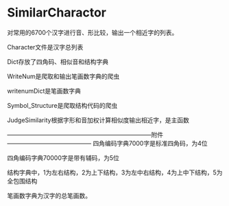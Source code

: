 # SimilarCharactor
对常用的6700个汉字进行音、形比较，输出一个相近字的列表。

Character文件是汉字总列表

Dict存放了四角码、相似音和结构字典

WriteNum是爬取和输出笔画数字典的爬虫

writenumDict是笔画数字典

Symbol_Structure是爬取结构代码的爬虫

JudgeSimilarity根据字形和音加权计算相似度输出相近字，是主函数

————————————————————————附件——————————————
四角编码字典7000字是标准四角码，为4位

四角编码字典70000字是带有辅码，为5位

结构字典中，1为左右结构，2为上下结构，3为左中右结构，4为上中下结构，5为全包围结构

笔画数字典为汉字的总笔画数。

